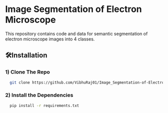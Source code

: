 # Image Segmentation of Electron Microscope

This repository contains code and data for semantic segmentation of electron microscope images into 4 classes.


## 🛠️Installation

### 1) Clone The Repo

```bash
  git clone https://github.com/VibhuRaj01/Image_Segmentation-of-Electron_Microscope/
```
### 2) Install the Dependencies

```bash
  pip install -r requirements.txt
  ```
